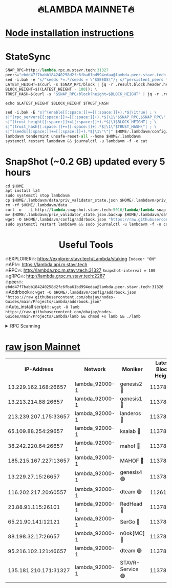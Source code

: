 <h1 align="center"> 🔥LAMBDA MAINNET🔥</h1>


[Node installation instructions](https://github.com/obajay/nodes-Guides/tree/main/Projects/Lambda)
=


# StateSync
```python
SNAP_RPC=http://lambda.rpc.m.stavr.tech:31327
peers="ebdd47f7babb184240258d2fc6fba61bd994edaa@lambda.peer.stavr.tech:31326" 
sed -i.bak -e "s/^seeds *=.*/seeds = \"$SEEDS\"/; s/^persistent_peers *=.*/persistent_peers = \"$PEERS\"/" $HOME/.lambdavm/config/config.toml
LATEST_HEIGHT=$(curl -s $SNAP_RPC/block | jq -r .result.block.header.height); \
BLOCK_HEIGHT=$((LATEST_HEIGHT - 100)); \
TRUST_HASH=$(curl -s "$SNAP_RPC/block?height=$BLOCK_HEIGHT" | jq -r .result.block_id.hash)

echo $LATEST_HEIGHT $BLOCK_HEIGHT $TRUST_HASH

sed -i.bak -E "s|^(enable[[:space:]]+=[[:space:]]+).*$|\1true| ; \
s|^(rpc_servers[[:space:]]+=[[:space:]]+).*$|\1\"$SNAP_RPC,$SNAP_RPC\"| ; \
s|^(trust_height[[:space:]]+=[[:space:]]+).*$|\1$BLOCK_HEIGHT| ; \
s|^(trust_hash[[:space:]]+=[[:space:]]+).*$|\1\"$TRUST_HASH\"| ; \
s|^(seeds[[:space:]]+=[[:space:]]+).*$|\1\"\"|" $HOME/.lambdavm/config/config.toml
lambdavm tendermint unsafe-reset-all --home $HOME/.lambdavm
systemctl restart lambdavm && journalctl -u lambdavm -f -o cat

```
# SnapShot (~0.2 GB) updated every 5 hours
```python
cd $HOME
apt install lz4
sudo systemctl stop lambdavm
cp $HOME/.lambdavm/data/priv_validator_state.json $HOME/.lambdavm/priv_validator_state.json.backup
rm -rf $HOME/.lambdavm/data
curl -o - -L http://lambda.snapshot.stavr.tech:5016/lambda/lambda-snap.tar.lz4 | lz4 -c -d - | tar -x -C $HOME/.lambdavm --strip-components 2
mv $HOME/.lambdavm/priv_validator_state.json.backup $HOME/.lambdavm/data/priv_validator_state.json
wget -O $HOME/.lambdavm/config/addrbook.json "https://raw.githubusercontent.com/obajay/nodes-Guides/main/Projects/Lambda/addrbook.json"
sudo systemctl restart lambdavm && sudo journalctl -u lambdavm -f -o cat
```
 <h1 align="center"> Useful Tools</h1>

🔥EXPLORER🔥:      https://explorer.stavr.tech/Lambda/staking	        `Indexer "ON"` \
🔥API🔥: 			 		 https://lambda.api.m.stavr.tech \
🔥RPC🔥:           http://lambda.rpc.m.stavr.tech:31327	              `Snapshot-interval = 100` \
🔥gRPC🔥:          http://lambda.grpc.m.stavr.tech:2287 \
🔥peer🔥:					 `ebdd47f7babb184240258d2fc6fba61bd994edaa@lambda.peer.stavr.tech:31326` \
🔥Addrbook🔥:    ```wget -O $HOME/.lambdavm/config/addrbook.json "https://raw.githubusercontent.com/obajay/nodes-Guides/main/Projects/Lambda/addrbook.json"``` \
🔥Auto_install script🔥: ```wget -O lamb https://raw.githubusercontent.com/obajay/nodes-Guides/main/Projects/Lambda/lamb && chmod +x lamb && ./lamb```


<details>
<summary>RPC Scanning</summary>

<h2 align="center"> We scan nodes in real time every 4 hours. And we provide the final result of RPC endpoints.
We cannot influence the operation of these nodes in any way. </h2>


```python
If Voting Power is higher than 0 --> then the Node is a validator of the network and may be subject to attack and be a potential threat to the chain.
```
```python
We marked such validators with a red symbol
```

</details>

[raw json Mainnet](https://rpc-check.lambm.stavr.tech/lambm/rpc-lambm-result.json)
=


<table><tr><th>IP-Address</th><th>Network</th><th>Moniker</th><th>Latest Block Height</th><th>Earliest Block Height</th><th>Catching Up</th><th>Tx Index</th><th>Voting Power</th><th>Scan Time</th></tr><tr><td>13.229.162.168:26657</td><td>lambda_92000-1</td><td>genesis2 🔴</td><td>11378145</td><td>1</td><td>False</td><td>on</td><td>16754466</td><td>2024-01-27T13:52:35.418171902UTC</td></tr><tr><td>13.213.214.88:26657</td><td>lambda_92000-1</td><td>genesis1 🔴</td><td>11378146</td><td>1</td><td>False</td><td>on</td><td>107835</td><td>2024-01-27T13:52:40.402118969UTC</td></tr><tr><td>213.239.207.175:33657</td><td>lambda_92000-1</td><td>landeros 🔴</td><td>11378144</td><td>8136001</td><td>False</td><td>off</td><td>1397170</td><td>2024-01-27T13:52:29.854286962UTC</td></tr><tr><td>65.109.88.254:29657</td><td>lambda_92000-1</td><td>ksalab 🔴</td><td>11378146</td><td>8715001</td><td>False</td><td>on</td><td>510465</td><td>2024-01-27T13:52:43.459428952UTC</td></tr><tr><td>38.242.220.64:26657</td><td>lambda_92000-1</td><td>mahof 🔴</td><td>11378142</td><td>10131001</td><td>False</td><td>off</td><td>770350</td><td>2024-01-27T13:52:23.050052935UTC</td></tr><tr><td>185.215.167.227:13657</td><td>lambda_92000-1</td><td>MAHOF 🔴</td><td>11378146</td><td>10134001</td><td>False</td><td>on</td><td>2051510</td><td>2024-01-27T13:52:39.082143587UTC</td></tr><tr><td>13.229.27.15:26657</td><td>lambda_92000-1</td><td>genesis4 🟢</td><td>11378146</td><td>11043001</td><td>False</td><td>on</td><td>0</td><td>2024-01-27T13:52:38.747321598UTC</td></tr><tr><td>116.202.217.20:60557</td><td>lambda_92000-1</td><td>dteam 🟢</td><td>11261207</td><td>11223001</td><td>False</td><td>on</td><td>0</td><td>2024-01-27T13:52:23.458228937UTC</td></tr><tr><td>23.88.91.115:26101</td><td>lambda_92000-1</td><td>RedHead 🔴</td><td>11378144</td><td>11278144</td><td>False</td><td>off</td><td>553202</td><td>2024-01-27T13:52:30.073316348UTC</td></tr><tr><td>65.21.90.141:12121</td><td>lambda_92000-1</td><td>SerGo 🔴</td><td>11378147</td><td>11278147</td><td>False</td><td>off</td><td>10611972</td><td>2024-01-27T13:52:45.878848927UTC</td></tr><tr><td>88.198.32.17:26657</td><td>lambda_92000-1</td><td>n0ok[MC] 🔴</td><td>11378148</td><td>11278148</td><td>False</td><td>off</td><td>1578630</td><td>2024-01-27T13:52:48.890591774UTC</td></tr><tr><td>95.216.102.121:46657</td><td>lambda_92000-1</td><td>dteam 🟢</td><td>11378146</td><td>11364001</td><td>False</td><td>off</td><td>0</td><td>2024-01-27T13:52:43.104932964UTC</td></tr><tr><td>135.181.210.171:31327</td><td>lambda_92000-1</td><td>STAVR-Service 🟢</td><td>11378146</td><td>11377501</td><td>False</td><td>on</td><td>0</td><td>2024-01-27T13:52:42.771248699UTC</td></tr></table>
